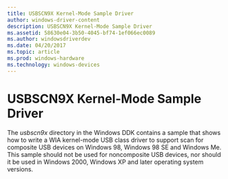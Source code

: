 ```yaml
---
title: USBSCN9X Kernel-Mode Sample Driver
author: windows-driver-content
description: USBSCN9X Kernel-Mode Sample Driver
ms.assetid: 58630e04-3b50-4045-bf74-1ef066ec0089
ms.author: windowsdriverdev
ms.date: 04/20/2017
ms.topic: article
ms.prod: windows-hardware
ms.technology: windows-devices
---
```


# USBSCN9X Kernel-Mode Sample Driver





The *usbscn9x* directory in the Windows DDK contains a sample that shows how to write a WIA kernel-mode USB class driver to support scan for composite USB devices on Windows 98, Windows 98 SE and Windows Me. This sample should not be used for noncomposite USB devices, nor should it be used in Windows 2000, Windows XP and later operating system versions.

 

 




